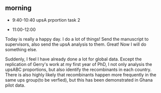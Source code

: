## morning

- 9:40-10:40 upsA prportion task 2

- 11:00-12:00 




Today is really a happy day. I do a lot of things! Send the manuscript to supervisors, also send the upsA analysis to them. Great!
Now I will do something else.

Suddenly, I feel I have already done a lot for global data. Except the replication of Gerry's work at my first year of PhD, I not only analysis the upsABC proportions, but also identify the recombinants in each country. There is also highly likely that recombinants happen more frequently in the same ups group(to be verfied), but this has been demonstrated in Ghana pilot data.








